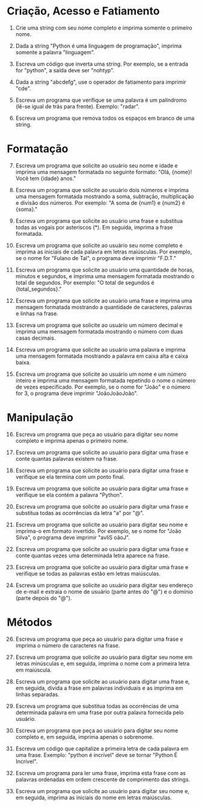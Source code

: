 # Criação, Acesso e Fatiamento

1. Crie uma string com seu nome completo e imprima somente o primeiro nome.

2. Dada a string "Python é uma linguagem de programação", imprima somente a palavra "linguagem".

3. Escreva um código que inverta uma string. Por exemplo, se a entrada for "python", a saída deve ser "nohtyp".

4. Dada a string "abcdefg", use o operador de fatiamento para imprimir "cde".

5. Escreva um programa que verifique se uma palavra é um palíndromo (lê-se igual de trás para frente). Exemplo: "radar".

6. Escreva um programa que remova todos os espaços em branco de uma string.

# Formatação

7. Escreva um programa que solicite ao usuário seu nome e idade e imprima uma mensagem formatada no seguinte formato: "Olá, {nome}! Você tem {idade} anos."

8. Escreva um programa que solicite ao usuário dois números e imprima uma mensagem formatada mostrando a soma, subtração, multiplicação e divisão dos números. Por exemplo: "A soma de {num1} e {num2} é {soma}."

9. Escreva um programa que solicite ao usuário uma frase e substitua todas as vogais por asteriscos (\*). Em seguida, imprima a frase formatada.

10. Escreva um programa que solicite ao usuário seu nome completo e imprima as iniciais de cada palavra em letras maiúsculas. Por exemplo, se o nome for "Fulano de Tal", o programa deve imprimir "F.D.T."

11. Escreva um programa que solicite ao usuário uma quantidade de horas, minutos e segundos, e imprima uma mensagem formatada mostrando o total de segundos. Por exemplo: "O total de segundos é {total_segundos}."

12. Escreva um programa que solicite ao usuário uma frase e imprima uma mensagem formatada mostrando a quantidade de caracteres, palavras e linhas na frase.

13. Escreva um programa que solicite ao usuário um número decimal e imprima uma mensagem formatada mostrando o número com duas casas decimais.

14. Escreva um programa que solicite ao usuário uma palavra e imprima uma mensagem formatada mostrando a palavra em caixa alta e caixa baixa.

15. Escreva um programa que solicite ao usuário um nome e um número inteiro e imprima uma mensagem formatada repetindo o nome o número de vezes especificado. Por exemplo, se o nome for "João" e o número for 3, o programa deve imprimir "JoãoJoãoJoão".

# Manipulação

16. Escreva um programa que peça ao usuário para digitar seu nome completo e imprima apenas o primeiro nome.

17. Escreva um programa que solicite ao usuário para digitar uma frase e conte quantas palavras existem na frase.

18. Escreva um programa que solicite ao usuário para digitar uma frase e verifique se ela termina com um ponto final.

19. Escreva um programa que solicite ao usuário para digitar uma frase e verifique se ela contém a palavra "Python".

20. Escreva um programa que solicite ao usuário para digitar uma frase e substitua todas as ocorrências da letra "a" por "@".

21. Escreva um programa que solicite ao usuário para digitar seu nome e imprima-o em formato invertido. Por exemplo, se o nome for "João Silva", o programa deve imprimir "avliS oãoJ".

22. Escreva um programa que solicite ao usuário para digitar uma frase e conte quantas vezes uma determinada letra aparece na frase.

23. Escreva um programa que solicite ao usuário para digitar uma frase e verifique se todas as palavras estão em letras maiúsculas.

24. Escreva um programa que solicite ao usuário para digitar seu endereço de e-mail e extraia o nome de usuário (parte antes do "@") e o domínio (parte depois do "@").

# Métodos

26. Escreva um programa que peça ao usuário para digitar uma frase e imprima o número de caracteres na frase.

27. Escreva um programa que solicite ao usuário para digitar seu nome em letras minúsculas e, em seguida, imprima o nome com a primeira letra em maiúscula.

28. Escreva um programa que solicite ao usuário para digitar uma frase e, em seguida, divida a frase em palavras individuais e as imprima em linhas separadas.

29. Escreva um programa que substitua todas as ocorrências de uma determinada palavra em uma frase por outra palavra fornecida pelo usuário.

30. Escreva um programa que peça ao usuário para digitar seu nome completo e, em seguida, imprima apenas o sobrenome.

31. Escreva um código que capitalize a primeira letra de cada palavra em uma frase. Exemplo: "python é incrível" deve se tornar "Python É Incrível".

33. Escreva um programa para ler uma frase, imprima esta frase com as palavras ordenadas em ordem crescente de comprimento das strings.

34. Escreva um programa que solicite ao usuário para digitar seu nome e, em seguida, imprima as iniciais do nome em letras maiúsculas.

